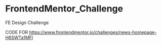 # FrontendMentor_Challenge
FE Design Challenge

CODE FOR https://www.frontendmentor.io/challenges/news-homepage-H6SWTa1MFl
